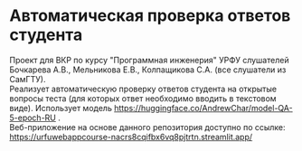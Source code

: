 # Автоматическая проверка ответов студента
Проект для ВКР по курсу "Программная инженерия" УРФУ слушателей Бочкарева А.В., Мельникова Е.В., Колпащикова С.А. (все слушатели из СамГТУ). <br>
Реализует автоматическую проверку ответов студента на открытые вопросы теста (для которых ответ необходимо вводить в текстовом виде). Использует модель https://huggingface.co/AndrewChar/model-QA-5-epoch-RU . <br>
Веб-приложение на основе данного репозитория доступно по ссылке: https://urfuwebappcourse-nacrs8cqifbx6vq8pjtrtn.streamlit.app/
